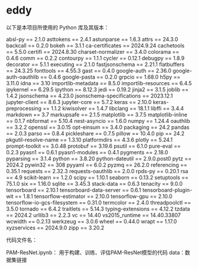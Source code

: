# eddy

以下是本项目所使用的 Python 库及其版本：

absl-py == 2.1.0
asttokens == 2.4.1
astunparse == 1.6.3
attrs == 24.3.0
backcall == 0.2.0
bokeh == 3.1.1
ca-certificates == 2024.9.24
cachetools == 5.5.0
certifi == 2024.8.30
charset-normalizer == 3.4.0
colorama == 0.4.6
comm == 0.2.2
contourpy == 1.1.1
cycler == 0.12.1
debugpy == 1.8.9
decorator == 5.1.1
executing == 2.1.0
fastjsonschema == 2.21.1
flatbuffers == 24.3.25
fonttools == 4.55.3
gast == 0.4.0
google-auth == 2.36.0
google-auth-oauthlib == 0.4.6
google-pasta == 0.2.0
grpcio == 1.68.0
h5py == 3.11.0
idna == 3.10
importlib-metadata == 8.5.0
importlib-resources == 6.4.5
ipykernel == 6.29.5
ipython == 8.12.3
jedi == 0.19.2
jinja2 == 3.1.5
joblib == 1.4.2
jsonschema == 4.23.0
jsonschema-specifications == 2023.12.1
jupyter-client == 8.6.3
jupyter-core == 5.7.2
keras == 2.10.0
keras-preprocessing == 1.1.2
kiwisolver == 1.4.7
libclang == 18.1.1
libffi == 3.4.4
markdown == 3.7
markupsafe == 2.1.5
matplotlib == 3.7.5
matplotlib-inline == 0.1.7
nbformat == 5.10.4
nest-asyncio == 1.6.0
numpy == 1.24.4
oauthlib == 3.2.2
openssl == 3.0.15
opt-einsum == 3.4.0
packaging == 24.2
pandas == 2.0.3
parso == 0.8.4
pickleshare == 0.7.5
pillow == 10.4.0
pip == 24.2
pkgutil-resolve-name == 1.3.10
platformdirs == 4.3.6
plotly == 5.24.1
prompt-toolkit == 3.0.48
protobuf == 3.19.6
psutil == 6.1.0
pure-eval == 0.2.3
pyasn1 == 0.6.1
pyasn1-modules == 0.4.1
pygments == 2.18.0
pyparsing == 3.1.4
python == 3.8.20
python-dateutil == 2.9.0.post0
pytz == 2024.2
pywin32 == 308
pyyaml == 6.0.2
pyzmq == 26.2.0
referencing == 0.35.1
requests == 2.32.3
requests-oauthlib == 2.0.0
rpds-py == 0.20.1
rsa == 4.9
scikit-learn == 1.2.0
scipy == 1.10.1
seaborn == 0.13.2
setuptools == 75.1.0
six == 1.16.0
sqlite == 3.45.3
stack-data == 0.6.3
tenacity == 9.0.0
tensorboard == 2.10.1
tensorboard-data-server == 0.6.1
tensorboard-plugin-wit == 1.8.1
tensorflow-estimator == 2.10.0
tensorflow-gpu == 2.10.0
tensorflow-io-gcs-filesystem == 0.31.0
termcolor == 2.4.0
threadpoolctl == 3.5.0
tornado == 6.4.2
traitlets == 5.14.3
typing-extensions == 4.12.2
tzdata == 2024.2
urllib3 == 2.2.3
vc == 14.40
vs2015_runtime == 14.40.33807
wcwidth == 0.2.13
werkzeug == 3.0.6
wheel == 0.44.0
wrapt == 1.17.0
xyzservices == 2024.9.0
zipp == 3.20.2

代码文件名：

PAM-ResNet.ipynb： 用于构建、训练、评估PAM-ResNet模型的代码
data：数据集链接
